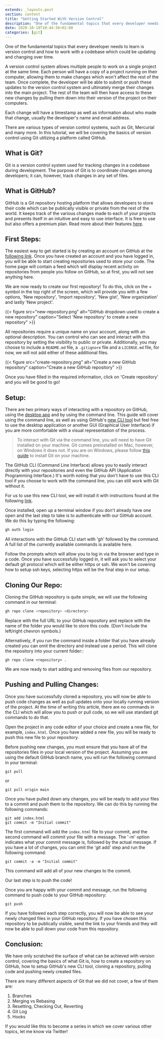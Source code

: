 ```yaml
---
extends: _layouts.post
section: content
title: "Getting Started With Version Control"
description: "One of the fundamental topics that every developer needs to learn is version control and how to work with a codebase which could be updating and changing over time."
date: 2020-10-18T10:44:56+02:00
categories: [git]
---
```


One of the fundamental topics that every developer needs to learn is version control and how to work with a codebase which could be updating and changing over time.

A version control system allows multiple people to work on a single project at the same time. Each person will have a copy of a project running on their computer, allowing them to make changes which won't affect the rest of the team. Once complete, the developer will be able to submit or push these updates to the version control system and ultimately merge their changes into the main project. The rest of the team will then have access to these new changes by pulling them down into their version of the project on their computers.

Each change will have a timestamp as well as information about who made that change, usually the developer's name and email address.

There are various types of version control systems, such as Git, Mercurial and many more. In this tutorial, we will be covering the basics of version control using Git utilizing a platform called GitHub.

## What is Git?

Git is a version control system used for tracking changes in a codebase during development. The purpose of Git is to coordinate changes among developers; it can, however, track changes in any set of files.

## What is GitHub?

GitHub is a Git repository hosting platform that allows developers to store their code which can be publically visible or private from the rest of the world. It keeps track of the various changes made to each of your projects and presents itself in an intuitive and easy to use interface. It is free to use but also offers a premium plan. Read more about their features [here](https://github.com/features).

## First Steps:

The easiest way to get started is by creating an account on GitHub at the [following link](https://github.com/join). Once you have created an account and you have logged in, you will be able to start creating repositories used to store your code. The home page will contain a feed which will display recent activity on repositories from people you follow on GitHub, so at first, you will not see anything here.

We are now ready to create our first repository! To do this, click on the + symbol in the top right of the screen, which will provide you with a few options, 'New repository', 'Import repository', 'New gist', 'New organization' and lastly 'New project'.

{{< figure src="new-repository.png" alt="GitHub dropdown used to create a new repository" caption="Select 'New repository' to create a new repository" >}}

All repositories require a unique name on your account, along with an optional description. You can control who can see and interact with this repository by setting the visibility to public or private. Additionally, you may choose to include a `README.md` file, a `.gitignore` file and a `LICENSE.md` file, for now, we will not add either of these additional files.

{{< figure src="create-repository.png" alt="Create a new GitHub repository" caption="Create a new GitHub repository" >}}

Once you have filled in the required information, click on 'Create repository' and you will be good to go!

## Setup:

There are two primary ways of interacting with a repository on GitHub, using the [desktop app](https://desktop.github.com/) and by using the command line. This guide will cover using the command line, as well as using GitHub's [new CLI tool](https://cli.github.com/) but feel free to use the desktop application or another GUI (Graphical User Interface) if you are more comfortable with a visual representation of the process.

> To interact with Git via the command line, you will need to have Git installed on your machine. Git comes preinstalled on Mac, however, on Windows it does not. If you are on Windows, please follow [this guide](https://git-scm.com/book/en/v2/Getting-Started-Installing-Git) to install Git on your machine.

The GitHub CLI (Command Line Interface) allows you to easily interact directly with your repositories and even the GitHub API (Application Programming Interface.) It's worth noting that you don't have to use this CLI tool if you choose to work with the command line, you can still work with Git without it.

For us to use this new CLI tool, we will install it with instructions found at the following [link](https://github.com/cli/cli).

Once installed, open up a terminal window if you don't already have one open and the last step to take is to authenticate with our GitHub account. We do this by typing the following:

```bash
gh auth login
```

All interactions with the GitHub CLI start with 'gh' followed by the command. A full list of the currently available commands is available here.

Follow the prompts which will allow you to log in via the browser and type in a code. Once you have successfully logged in, it will ask you to select your default git protocol which will be either https or ssh. We won't be covering how to setup ssh keys, selecting https will be the final step in our setup.

## Cloning Our Repo:

Cloning the GitHub repository is quite simple, we will use the following command in our terminal:

```bash
gh repo clone <repository> <directory>
```

Replace <repository> with the full URL to your GitHub repository and replace <directory> with the name of the folder you would like to store this code. (Don't include the left/right chevron symbols.)

Alternatively, if you run the command inside a folder that you have already created you can omit the directory and instead use a period. This will clone the repository into your current folder::

```
gh repo clone <repository> .
```

We are now ready to start adding and removing files from our repository.

## Pushing and Pulling Changes:

Once you have successfully cloned a repository, you will now be able to push code changes as well as pull updates onto your locally running version of the project. At the time of writing this article, there are no commands in the CLI which will allow you to push or pull code, so we will use standard git commands to do that.

Open the project in any code editor of your choice and create a new file, for example, `index.html`. Once you have added a new file, you will be ready to push this new file to your repository.

Before pushing new changes, you must ensure that you have all of the repositories files in your local version of the project. Assuming you are using the default GitHub branch name, you will run the following command in your terminal:

```
git pull
```

or

```
git pull origin main
```

Once you have pulled down any changes, you will be ready to add your files to a commit and push them to the repository. We can do this by running the following commands:

```
git add index.html
git commit -m "Initial commit"
```

The first command will add the `index.html` file to your commit, and the second command will commit your file with a message. The '-m' option indicates what your commit message is, followed by the actual message. If you have a lot of changes, you can omit the 'git add' step and run the following command:

```
git commit -a -m "Initial commit"
```

This command will add all of your new changes to the commit.

Our last step is to push the code!

Once you are happy with your commit and message, run the following command to push code to your GitHub repository:

```
git push
```

If you have followed each step correctly, you will now be able to see your newly changed files in your GitHub repository. If you have chosen this repository to be publically visible, send the link to your friends and they will now be able to pull down your code from this repository.

## Conclusion:

We have only scratched the surface of what can be achieved with version control, covering the basics of what Git is, how to create a repository on GitHub, how to setup GitHub's new CLI tool, cloning a repository, pulling code and pushing newly created files.

There are many different aspects of Git that we did not cover, a few of them are:

1. Branches
2. Merging vs Rebasing
3. Resetting, Checking Out, Reverting
4. Git Log
5. Hooks

If you would like this to become a series in which we cover various other topics, let me know via Twitter!
